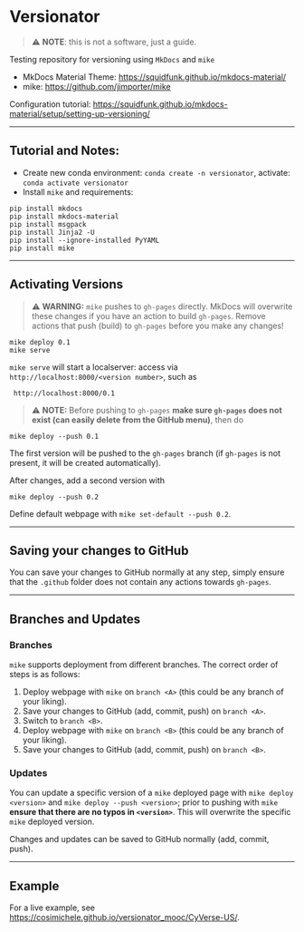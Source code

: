 # Versionator

> :warning: **NOTE**: this is not a software, just a guide.

Testing repository for versioning using `MkDocs` and `mike`

- MkDocs Material Theme: https://squidfunk.github.io/mkdocs-material/
- mike: https://github.com/jimporter/mike

Configuration tutorial: https://squidfunk.github.io/mkdocs-material/setup/setting-up-versioning/

---

## Tutorial and Notes:

- Create new conda environment: `conda create -n versionator`, activate: `conda activate versionator`
- Install `mike` and requirements: 

```
pip install mkdocs
pip install mkdocs-material
pip install msgpack
pip install Jinja2 -U
pip install --ignore-installed PyYAML
pip install mike
```

---

## Activating Versions

> :warning: **WARNING:** `mike` pushes to `gh-pages` directly. MkDocs will overwrite these changes if you have an action to build `gh-pages`. Remove  actions that push (build) to `gh-pages` before you make any changes!

```
mike deploy 0.1
mike serve
```
`mike serve` will start a localserver: access via `http://localhost:8000/<version number>`, such as

```
 http://localhost:8000/0.1
```

> :warning: **NOTE:** Before pushing to `gh-pages` **make sure `gh-pages` does not exist (can easily delete from the GitHub menu)**, then do

```
mike deploy --push 0.1
```

The first version will be pushed to the `gh-pages` branch (if `gh-pages` is not present, it will be created automatically).

After changes, add a second version with

```
mike deploy --push 0.2
```

Define default webpage with `mike set-default --push 0.2`.

---

## Saving your changes to GitHub

You can save your changes to GitHub normally at any step, simply ensure that the `.github` folder does not contain any actions towards `gh-pages`.

---

## Branches and Updates

### Branches

`mike` supports deployment from different branches. The correct order of steps is as follows:

1. Deploy webpage with `mike` on `branch <A>` (this could be any branch of your liking).
2. Save your changes to GitHub (add, commit, push) on `branch <A>`.
3. Switch to `branch <B>`.
4. Deploy webpage with `mike` on `branch <B>` (this could be any branch of your liking).
5. Save your changes to GitHub (add, commit, push) on `branch <B>`.

### Updates

You can update a specific version of a `mike` deployed page with `mike deploy <version>` and `mike deploy --push <version>`; prior to pushing with `mike` **ensure that there are no typos in `<version>`**. This will overwrite the specific `mike` deployed version.

Changes and updates can be saved to GitHub normally (add, commit, push).

---

## Example

For a live example, see https://cosimichele.github.io/versionator_mooc/CyVerse-US/.
